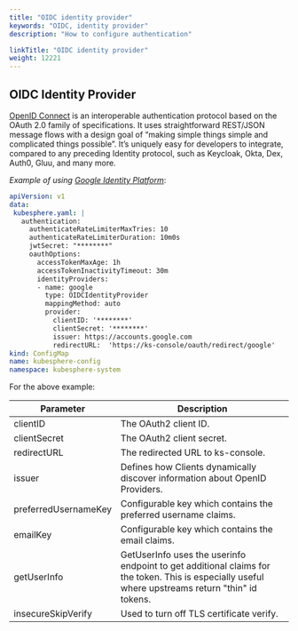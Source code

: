 ```yaml
---
title: "OIDC identity provider"
keywords: "OIDC, identity provider"
description: "How to configure authentication"

linkTitle: "OIDC identity provider"
weight: 12221
---
```


## OIDC Identity Provider

[OpenID Connect](https://openid.net/connect/) is an interoperable authentication protocol based on the OAuth 2.0 family of specifications. It uses straightforward REST/JSON message flows with a design goal of “making simple things simple and complicated things possible”. It’s uniquely easy for developers to integrate, compared to any preceding Identity protocol, such as Keycloak, Okta, Dex, Auth0, Gluu, and many more.



*Example of using [Google Identity Platform](https://developers.google.com/identity/protocols/oauth2/openid-connect)*:

```yaml
apiVersion: v1
data:
 kubesphere.yaml: |
   authentication:
     authenticateRateLimiterMaxTries: 10
     authenticateRateLimiterDuration: 10m0s
     jwtSecret: "********"
     oauthOptions:
       accessTokenMaxAge: 1h
       accessTokenInactivityTimeout: 30m
       identityProviders:
       - name: google
         type: OIDCIdentityProvider
         mappingMethod: auto
         provider:
           clientID: '********'
           clientSecret: '********'
           issuer: https://accounts.google.com
           redirectURL:  'https://ks-console/oauth/redirect/google'
kind: ConfigMap
name: kubesphere-config
namespace: kubesphere-system
```

For the above example:

| Parameter | Description |
| ----------| ----------- |
| clientID | The OAuth2 client ID. |
| clientSecret | The OAuth2 client secret. |
| redirectURL | The redirected URL to ks-console. |
| issuer | Defines how Clients dynamically discover information about OpenID Providers. |
| preferredUsernameKey | Configurable key which contains the preferred username claims. |
| emailKey | Configurable key which contains the email claims. |
| getUserInfo | GetUserInfo uses the userinfo endpoint to get additional claims for the token. This is especially useful where upstreams return "thin" id tokens. |
| insecureSkipVerify | Used to turn off TLS certificate verify. |